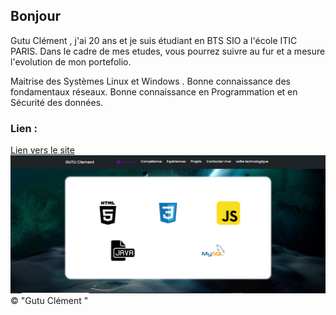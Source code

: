 ## Bonjour
Gutu Clément , j'ai 20 ans et je suis étudiant en BTS SIO a l'école ITIC PARIS. Dans le cadre de mes etudes, vous pourrez suivre au fur et a mesure l'evolution de mon portefolio.

Maitrise des Systèmes
Linux et Windows .
Bonne connaissance des
fondamentaux réseaux.
Bonne connaissance en
Programmation et en
Sécurité des données.

 ### Lien :
[Lien vers le site](https://clementgutu.github.io/Portfolio/)
![Portfolio](./asset/rea.png)
 &copy; "Gutu Clément "
